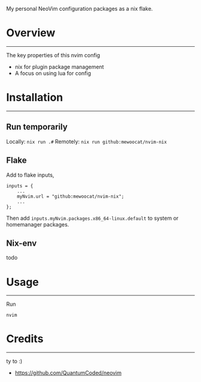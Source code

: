 My personal NeoVim configuration packages as a nix flake.

# Overview
---
The key properties of this nvim config
- nix for plugin package management
- A focus on using lua for config

# Installation
---
## Run temporarily
Locally:   `nix run .#`
Remotely:  `nix run github:mewoocat/nvim-nix`

## Flake
Add to flake inputs,
```
inputs = {
    ...
    myNvim.url = "github:mewoocat/nvim-nix";
    ...
};
```
Then add `inputs.myNvim.packages.x86_64-linux.default` to system or homemanager packages.

## Nix-env
todo

# Usage
---
Run
```
nvim
```


# Credits
---
ty to :)
- https://github.com/QuantumCoded/neovim
